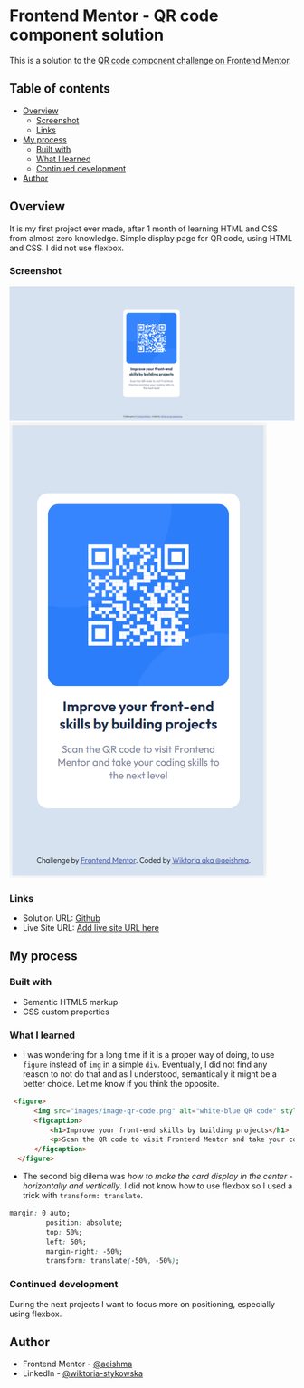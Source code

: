 # Frontend Mentor - QR code component solution

This is a solution to the [QR code component challenge on Frontend Mentor](https://www.frontendmentor.io/challenges/qr-code-component-iux_sIO_H). 

## Table of contents

- [Overview](#overview)
  - [Screenshot](#screenshot)
  - [Links](#links)
- [My process](#my-process)
  - [Built with](#built-with)
  - [What I learned](#what-i-learned)
  - [Continued development](#continued-development)
- [Author](#author)

## Overview
It is my first project ever made, after 1 month of learning HTML and CSS from almost zero knowledge. Simple display page for QR code, using HTML and CSS. I did not use flexbox.

### Screenshot

![Desktop view](./screens/desktop.png)
![Mobile view](./screens/mobile.png)

### Links

- Solution URL: [Github](https://github.com/aeishma/qr-code-frontend-mentor)
- Live Site URL: [Add live site URL here](https://your-live-site-url.com)

## My process

### Built with

- Semantic HTML5 markup
- CSS custom properties

### What I learned

- I was wondering for a long time if it is a proper way of doing, to use `figure` instead of `img` in a simple `div`. Eventually, I did not find any reason to not do that and as I understood, semantically it might be a better choice. Let me know if you think the opposite.

```html
 <figure>
      <img src="images/image-qr-code.png" alt="white-blue QR code" style="width:100%">
      <figcaption>
          <h1>Improve your front-end skills by building projects</h1>
          <p>Scan the QR code to visit Frontend Mentor and take your coding skills to the next level</p>
      </figcaption>
  </figure>
```
- The second big dilema was *how to make the card display in the center - horizontally and vertically*. I did not know how to use flexbox so I used a trick with `transform: translate`.
 ```css
 margin: 0 auto;
          position: absolute;              
          top: 50%;    
          left: 50%;
          margin-right: -50%;
          transform: translate(-50%, -50%);
  ```
 
### Continued development
During the next projects I want to focus more on positioning, especially using flexbox.

## Author

- Frontend Mentor - [@aeishma](https://www.frontendmentor.io/profile/aeishma)
- LinkedIn - [@wiktoria-stykowska](https://www.linkedin.com/in/wiktoria-stykowska/)
